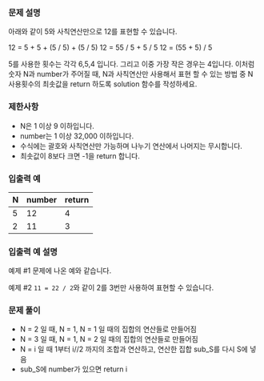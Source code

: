 ### 문제 설명
아래와 같이 5와 사칙연산만으로 12를 표현할 수 있습니다.

12 = 5 + 5 + (5 / 5) + (5 / 5)
12 = 55 / 5 + 5 / 5
12 = (55 + 5) / 5

5를 사용한 횟수는 각각 6,5,4 입니다. 그리고 이중 가장 작은 경우는 4입니다.
이처럼 숫자 N과 number가 주어질 때, N과 사칙연산만 사용해서 표현 할 수 있는 방법 중 N 사용횟수의 최솟값을 return 하도록 solution 함수를 작성하세요.

### 제한사항
- N은 1 이상 9 이하입니다.
- number는 1 이상 32,000 이하입니다.
- 수식에는 괄호와 사칙연산만 가능하며 나누기 연산에서 나머지는 무시합니다.
- 최솟값이 8보다 크면 -1을 return 합니다.

### 입출력 예

|N|number|return|
|------|---|---|
|5|12|4|
|2|11|3|

### 입출력 예 설명
예제 #1
문제에 나온 예와 같습니다.

예제 #2
```11 = 22 / 2```와 같이 2를 3번만 사용하여 표현할 수 있습니다.

### 문제 풀이
- N = 2 일 때, N = 1, N = 1 일 때의 집합의 연산들로 만들어짐
- N = 3 일 때, N = 1, N = 2 일 때의 집합의 연산들로 만들어짐
- N = i 일 때 1부터 i//2 까지의 조합과 연산하고, 연산한 집합 sub_S를 다시 S에 넣음
- sub_S에 number가 있으면 return i